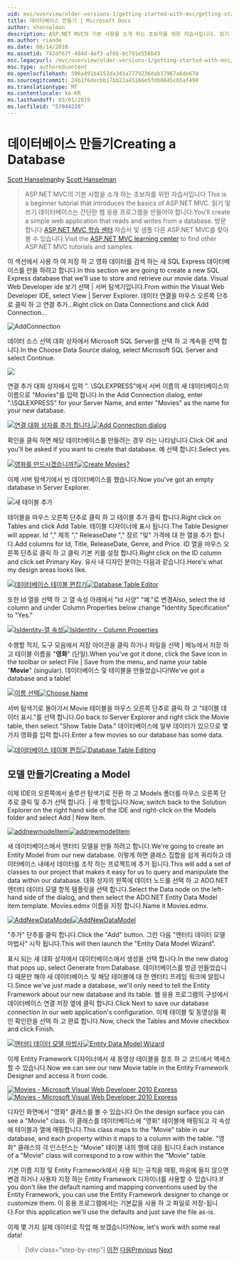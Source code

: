 ```yaml
---
uid: mvc/overview/older-versions-1/getting-started-with-mvc/getting-started-with-mvc-part4
title: 데이터베이스 만들기 | Microsoft Docs
author: shanselman
description: ASP.NET MVC의 기본 사항을 소개 하는 초보자를 위한 자습서입니다. 읽기 및 쓰기 데이터베이스에서 간단한 웹 응용 프로그램을 만듭니다.
ms.author: riande
ms.date: 08/14/2010
ms.assetid: 742df67f-484d-4ef3-af6b-8c791e556b43
msc.legacyurl: /mvc/overview/older-versions-1/getting-started-with-mvc/getting-started-with-mvc-part4
msc.type: authoredcontent
ms.openlocfilehash: 596a491b4152da341a7779236dab17967a6de670
ms.sourcegitcommit: 24b1f6decbb17bb22a45166e5fdb0845c65af498
ms.translationtype: MT
ms.contentlocale: ko-KR
ms.lasthandoff: 03/01/2019
ms.locfileid: "57044220"
---
```

<a name="creating-a-database"></a><span data-ttu-id="061a8-104">데이터베이스 만들기</span><span class="sxs-lookup"><span data-stu-id="061a8-104">Creating a Database</span></span>
====================
<span data-ttu-id="061a8-105">[Scott Hanselman](https://github.com/shanselman)</span><span class="sxs-lookup"><span data-stu-id="061a8-105">by [Scott Hanselman](https://github.com/shanselman)</span></span>

> <span data-ttu-id="061a8-106">ASP.NET MVC의 기본 사항을 소개 하는 초보자를 위한 자습서입니다.</span><span class="sxs-lookup"><span data-stu-id="061a8-106">This is a beginner tutorial that introduces the basics of ASP.NET MVC.</span></span> <span data-ttu-id="061a8-107">읽기 및 쓰기 데이터베이스는 간단한 웹 응용 프로그램을 만들어야 합니다.</span><span class="sxs-lookup"><span data-stu-id="061a8-107">You'll create a simple web application that reads and writes from a database.</span></span> <span data-ttu-id="061a8-108">방문 합니다 [ASP.NET MVC 학습 센터](../../../index.md) 자습서 및 샘플 다른 ASP.NET MVC를 찾아볼 수 있습니다.</span><span class="sxs-lookup"><span data-stu-id="061a8-108">Visit the [ASP.NET MVC learning center](../../../index.md) to find other ASP.NET MVC tutorials and samples.</span></span>


<span data-ttu-id="061a8-109">이 섹션에서 사용 하 여 저장 하 고 영화 데이터를 검색 하는 새 SQL Express 데이터베이스를 만들 하려고 합니다.</span><span class="sxs-lookup"><span data-stu-id="061a8-109">In this section we are going to create a new SQL Express database that we'll use to store and retrieve our movie data.</span></span> <span data-ttu-id="061a8-110">Visual Web Developer ide 보기 선택 | 서버 탐색기입니다.</span><span class="sxs-lookup"><span data-stu-id="061a8-110">From within the Visual Web Developer IDE, select View | Server Explorer.</span></span> <span data-ttu-id="061a8-111">데이터 연결을 마우스 오른쪽 단추로 클릭 하 고 연결 추가...</span><span class="sxs-lookup"><span data-stu-id="061a8-111">Right click on Data Connections and click Add Connection...</span></span>

![AddConnection](getting-started-with-mvc-part4/_static/image1.png)

<span data-ttu-id="061a8-113">데이터 소스 선택 대화 상자에서 Microsoft SQL Server를 선택 하 고 계속을 선택 합니다.</span><span class="sxs-lookup"><span data-stu-id="061a8-113">In the Choose Data Source dialog, select Microsoft SQL Server and select Continue.</span></span>

![](getting-started-with-mvc-part4/_static/image2.png)

<span data-ttu-id="061a8-114">연결 추가 대화 상자에서 입력 ". \SQLEXPRESS"에서 서버 이름의 새 데이터베이스의 이름으로 "Movies"를 입력 합니다.</span><span class="sxs-lookup"><span data-stu-id="061a8-114">In the Add Connection dialog, enter ".\SQLEXPRESS" for your Server Name, and enter "Movies" as the name for your new database.</span></span>

<span data-ttu-id="061a8-115">[![연결 대화 상자를 추가 합니다.](getting-started-with-mvc-part4/_static/image4.png)](getting-started-with-mvc-part4/_static/image3.png)</span><span class="sxs-lookup"><span data-stu-id="061a8-115">[![Add Connection dialog](getting-started-with-mvc-part4/_static/image4.png)](getting-started-with-mvc-part4/_static/image3.png)</span></span>

<span data-ttu-id="061a8-116">확인을 클릭 하면 해당 데이터베이스를 만들려는 경우 라는 나타납니다.</span><span class="sxs-lookup"><span data-stu-id="061a8-116">Click OK and you'll be asked if you want to create that database.</span></span> <span data-ttu-id="061a8-117">예 선택 합니다.</span><span class="sxs-lookup"><span data-stu-id="061a8-117">Select yes.</span></span>

<span data-ttu-id="061a8-118">[![영화를 만드시겠습니까?](getting-started-with-mvc-part4/_static/image6.png)](getting-started-with-mvc-part4/_static/image5.png)</span><span class="sxs-lookup"><span data-stu-id="061a8-118">[![Create Movies?](getting-started-with-mvc-part4/_static/image6.png)](getting-started-with-mvc-part4/_static/image5.png)</span></span>

<span data-ttu-id="061a8-119">이제 서버 탐색기에서 빈 데이터베이스를 했습니다.</span><span class="sxs-lookup"><span data-stu-id="061a8-119">Now you've got an empty database in Server Explorer.</span></span>

![새 테이블 추가](getting-started-with-mvc-part4/_static/image7.png)

<span data-ttu-id="061a8-121">테이블을 마우스 오른쪽 단추로 클릭 하 고 테이블 추가 클릭 합니다.</span><span class="sxs-lookup"><span data-stu-id="061a8-121">Right click on Tables and click Add Table.</span></span> <span data-ttu-id="061a8-122">테이블 디자이너에 표시 됩니다.</span><span class="sxs-lookup"><span data-stu-id="061a8-122">The Table Designer will appear.</span></span> <span data-ttu-id="061a8-123">Id "," 제목 "," ReleaseDate "," 장르 "및" 가격에 대 한 열을 추가 합니다.</span><span class="sxs-lookup"><span data-stu-id="061a8-123">Add columns for Id, Title, ReleaseDate, Genre, and Price.</span></span> <span data-ttu-id="061a8-124">ID 열을 마우스 오른쪽 단추로 클릭 하 고 클릭 기본 키를 설정 합니다.</span><span class="sxs-lookup"><span data-stu-id="061a8-124">Right click on the ID column and click set Primary Key.</span></span> <span data-ttu-id="061a8-125">유사 내 디자인 분야는 다음과 같습니다.</span><span class="sxs-lookup"><span data-stu-id="061a8-125">Here's what my design areas looks like.</span></span>

<span data-ttu-id="061a8-126">[![데이터베이스 테이블 편집기](getting-started-with-mvc-part4/_static/image9.png)](getting-started-with-mvc-part4/_static/image8.png)</span><span class="sxs-lookup"><span data-stu-id="061a8-126">[![Database Table Editor](getting-started-with-mvc-part4/_static/image9.png)](getting-started-with-mvc-part4/_static/image8.png)</span></span>

<span data-ttu-id="061a8-127">또한 Id 열을 선택 하 고 열 속성 아래에서 "Id 사양" "예."로 변경</span><span class="sxs-lookup"><span data-stu-id="061a8-127">Also, select the Id column and under Column Properties below change "Identity Specification" to "Yes."</span></span>

<span data-ttu-id="061a8-128">[![IsIdentity-열 속성](getting-started-with-mvc-part4/_static/image11.png)](getting-started-with-mvc-part4/_static/image10.png)</span><span class="sxs-lookup"><span data-stu-id="061a8-128">[![IsIdentity - Column Properties](getting-started-with-mvc-part4/_static/image11.png)](getting-started-with-mvc-part4/_static/image10.png)</span></span>

<span data-ttu-id="061a8-129">수행할 적지, 도구 모음에서 저장 아이콘을 클릭 하거나 파일을 선택 | 메뉴에서 저장 하 고 테이블 이름을 "**영화**" (단일).</span><span class="sxs-lookup"><span data-stu-id="061a8-129">When you've got it done, click the Save icon in the toolbar or select File | Save from the menu, and name your table "**Movie**" (singular).</span></span> <span data-ttu-id="061a8-130">데이터베이스 및 테이블을 만들었습니다!</span><span class="sxs-lookup"><span data-stu-id="061a8-130">We've got a database and a table!</span></span>

<span data-ttu-id="061a8-131">[![이름 선택](getting-started-with-mvc-part4/_static/image13.png)](getting-started-with-mvc-part4/_static/image12.png)</span><span class="sxs-lookup"><span data-stu-id="061a8-131">[![Choose Name](getting-started-with-mvc-part4/_static/image13.png)](getting-started-with-mvc-part4/_static/image12.png)</span></span>

<span data-ttu-id="061a8-132">서버 탐색기로 돌아가서 Movie 테이블을 마우스 오른쪽 단추로 클릭 하 고 "테이블 데이터 표시."를 선택 합니다.</span><span class="sxs-lookup"><span data-stu-id="061a8-132">Go back to Server Explorer and right click the Movie table, then select "Show Table Data."</span></span> <span data-ttu-id="061a8-133">데이터베이스에 일부 데이터가 있으므로 몇 가지 영화를 입력 합니다.</span><span class="sxs-lookup"><span data-stu-id="061a8-133">Enter a few movies so our database has some data.</span></span>

<span data-ttu-id="061a8-134">[![데이터베이스 테이블 편집](getting-started-with-mvc-part4/_static/image15.png)](getting-started-with-mvc-part4/_static/image14.png)</span><span class="sxs-lookup"><span data-stu-id="061a8-134">[![Database Table Editing](getting-started-with-mvc-part4/_static/image15.png)](getting-started-with-mvc-part4/_static/image14.png)</span></span>

## <a name="creating-a-model"></a><span data-ttu-id="061a8-135">모델 만들기</span><span class="sxs-lookup"><span data-stu-id="061a8-135">Creating a Model</span></span>

<span data-ttu-id="061a8-136">이제 IDE의 오른쪽에서 솔루션 탐색기로 전환 하 고 Models 폴더를 마우스 오른쪽 단추로 클릭 및 추가 선택 합니다. | 새 항목입니다.</span><span class="sxs-lookup"><span data-stu-id="061a8-136">Now, switch back to the Solution Explorer on the right hand side of the IDE and right-click on the Models folder and select Add | New Item.</span></span>

<span data-ttu-id="061a8-137">[![addnewmodelitem](getting-started-with-mvc-part4/_static/image17.png)](getting-started-with-mvc-part4/_static/image16.png)</span><span class="sxs-lookup"><span data-stu-id="061a8-137">[![addnewmodelitem](getting-started-with-mvc-part4/_static/image17.png)](getting-started-with-mvc-part4/_static/image16.png)</span></span>

<span data-ttu-id="061a8-138">새 데이터베이스에서 엔터티 모델을 만들 하려고 합니다.</span><span class="sxs-lookup"><span data-stu-id="061a8-138">We're going to create an Entity Model from our new database.</span></span> <span data-ttu-id="061a8-139">이렇게 하면 클래스 집합을 쉽게 쿼리하고 데이터베이스 내에서 데이터를 조작 하는 프로젝트에 추가 됩니다.</span><span class="sxs-lookup"><span data-stu-id="061a8-139">This will add a set of classes to our project that makes it easy for us to query and manipulate the data within our database.</span></span> <span data-ttu-id="061a8-140">대화 상자의 왼쪽에 데이터 노드를 선택 하 고 ADO.NET 엔터티 데이터 모델 항목 템플릿을 선택 합니다.</span><span class="sxs-lookup"><span data-stu-id="061a8-140">Select the Data node on the left-hand side of the dialog, and then select the ADO.NET Entity Data Model item template.</span></span> <span data-ttu-id="061a8-141">Movies.edmx 이름을 지정 합니다.</span><span class="sxs-lookup"><span data-stu-id="061a8-141">Name it Movies.edmx.</span></span>

<span data-ttu-id="061a8-142">[![AddNewDataModel](getting-started-with-mvc-part4/_static/image19.png)](getting-started-with-mvc-part4/_static/image18.png)</span><span class="sxs-lookup"><span data-stu-id="061a8-142">[![AddNewDataModel](getting-started-with-mvc-part4/_static/image19.png)](getting-started-with-mvc-part4/_static/image18.png)</span></span>

<span data-ttu-id="061a8-143">"추가" 단추를 클릭 합니다.</span><span class="sxs-lookup"><span data-stu-id="061a8-143">Click the "Add" button.</span></span> <span data-ttu-id="061a8-144">그런 다음 "엔터티 데이터 모델 마법사" 시작 됩니다.</span><span class="sxs-lookup"><span data-stu-id="061a8-144">This will then launch the "Entity Data Model Wizard".</span></span>

<span data-ttu-id="061a8-145">표시 되는 새 대화 상자에서 데이터베이스에서 생성을 선택 합니다.</span><span class="sxs-lookup"><span data-stu-id="061a8-145">In the new dialog that pops up, select Generate from Database.</span></span> <span data-ttu-id="061a8-146">데이터베이스를 방금 만들었습니다 때문만 해야 새 데이터베이스 및 해당 테이블에 대 한 엔터티 프레임 워크에 알립니다.</span><span class="sxs-lookup"><span data-stu-id="061a8-146">Since we've just made a database, we'll only need to tell the Entity Framework about our new database and its table.</span></span> <span data-ttu-id="061a8-147">웹 응용 프로그램의 구성에서 데이터베이스 연결 저장 옆에 클릭 합니다.</span><span class="sxs-lookup"><span data-stu-id="061a8-147">Click Next to save our database connection in our web application's configuration.</span></span> <span data-ttu-id="061a8-148">이제 테이블 및 동영상을 확인 확인란을 선택 하 고 완료 합니다.</span><span class="sxs-lookup"><span data-stu-id="061a8-148">Now, check the Tables and Movie checkbox and click Finish.</span></span>

<span data-ttu-id="061a8-149">[![엔터티 데이터 모델 마법사](getting-started-with-mvc-part4/_static/image21.png)](getting-started-with-mvc-part4/_static/image20.png)</span><span class="sxs-lookup"><span data-stu-id="061a8-149">[![Entity Data Model Wizard](getting-started-with-mvc-part4/_static/image21.png)](getting-started-with-mvc-part4/_static/image20.png)</span></span>

<span data-ttu-id="061a8-150">이제 Entity Framework 디자이너에서 새 동영상 테이블을 참조 하 고 코드에서 액세스할 수 있습니다.</span><span class="sxs-lookup"><span data-stu-id="061a8-150">Now we can see our new Movie table in the Entity Framework Designer and access it from code.</span></span>

<span data-ttu-id="061a8-151">[![Movies - Microsoft Visual Web Developer 2010 Express](getting-started-with-mvc-part4/_static/image23.png)](getting-started-with-mvc-part4/_static/image22.png)</span><span class="sxs-lookup"><span data-stu-id="061a8-151">[![Movies - Microsoft Visual Web Developer 2010 Express](getting-started-with-mvc-part4/_static/image23.png)](getting-started-with-mvc-part4/_static/image22.png)</span></span>

<span data-ttu-id="061a8-152">디자인 화면에서 "영화" 클래스를 볼 수 있습니다.</span><span class="sxs-lookup"><span data-stu-id="061a8-152">On the design surface you can see a "Movie" class.</span></span> <span data-ttu-id="061a8-153">이 클래스를 데이터베이스에 "영화" 테이블에 매핑되고 각 속성에 테이블과 열에 매핑합니다.</span><span class="sxs-lookup"><span data-stu-id="061a8-153">This class maps to the "Movie" table in our database, and each property within it maps to a column with the table.</span></span> <span data-ttu-id="061a8-154">"영화" 클래스의 각 인스턴스는 "Movie" 테이블 내의 행에 대응 됩니다.</span><span class="sxs-lookup"><span data-stu-id="061a8-154">Each instance of a "Movie" class will correspond to a row within the "Movie" table.</span></span>

<span data-ttu-id="061a8-155">기본 이름 지정 및 Entity Framework에서 사용 되는 규칙을 매핑, 마음에 들지 않으면 변경 하거나 사용자 지정 하는 Entity Framework 디자이너를 사용할 수 있습니다.</span><span class="sxs-lookup"><span data-stu-id="061a8-155">If you don't like the default naming and mapping conventions used by the Entity Framework, you can use the Entity Framework designer to change or customize them.</span></span> <span data-ttu-id="061a8-156">이 응용 프로그램에서는 기본값을 사용 하 고 파일로 저장-됩니다.</span><span class="sxs-lookup"><span data-stu-id="061a8-156">For this application we'll use the defaults and just save the file as-is.</span></span>

<span data-ttu-id="061a8-157">이제 몇 가지 실제 데이터로 작업 해 보겠습니다!</span><span class="sxs-lookup"><span data-stu-id="061a8-157">Now, let's work with some real data!</span></span>

> [!div class="step-by-step"]
> <span data-ttu-id="061a8-158">[이전](getting-started-with-mvc-part3.md)
> [다음](getting-started-with-mvc-part5.md)</span><span class="sxs-lookup"><span data-stu-id="061a8-158">[Previous](getting-started-with-mvc-part3.md)
[Next](getting-started-with-mvc-part5.md)</span></span>
